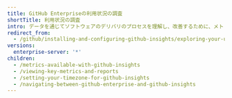 ```yaml
---
title: GitHub Enterpriseの利用状況の調査
shortTitle: 利用状況の調査
intro: データを通じてソフトウェアのデリバリのプロセスを理解し、改善するために、メトリクスとレポートが利用できます。
redirect_from:
  - /github/installing-and-configuring-github-insights/exploring-your-usage-of-github-enterprise
versions:
  enterprise-server: '*'
children:
  - /metrics-available-with-github-insights
  - /viewing-key-metrics-and-reports
  - /setting-your-timezone-for-github-insights
  - /navigating-between-github-enterprise-and-github-insights
---
```



